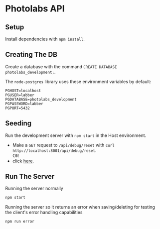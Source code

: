 # Photolabs API

## Setup

Install dependencies with `npm install`.

## Creating The DB

Create a database with the command `CREATE DATABASE photolabs_development;`.

The `node-postgres` library uses these environment variables by default:

```
PGHOST=localhost
PGUSER=labber
PGDATABASE=photolabs_development
PGPASSWORD=labber
PGPORT=5432
```

## Seeding

Run the development server with `npm start` in the Host environment. 

- Make a `GET` request to `/api/debug/reset` with `curl http://localhost:8001/api/debug/reset`.<br/>
OR<br/>
- click [here](http://localhost:8001/api/debug/reset).

## Run The Server

Running the server normally
```sh
npm start
```

Running the server so it returns an error when saving/deleting for testing the client's error handling capabilities
```sh
npm run error
```